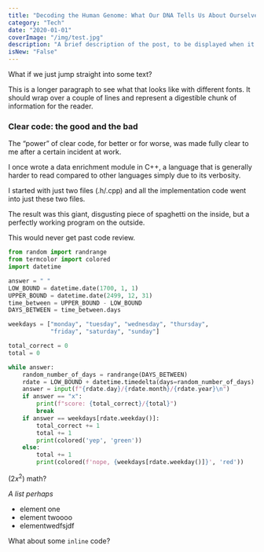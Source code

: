 ```yaml
---
title: "Decoding the Human Genome: What Our DNA Tells Us About Ourselves"
category: "Tech"
date: "2020-01-01"
coverImage: "/img/test.jpg"
description: "A brief description of the post, to be displayed when it is previewed. Shouldn't be more than a couple of sentences."
isNew: "False"
---
```


What if we just jump straight into some text?

This is a longer paragraph to see what that looks like with different fonts. It should wrap over a couple of lines and represent a digestible chunk of information for the reader.

### Clear code: the good and the bad

The “power” of clear code, for better or for worse, was made fully clear to me after a certain incident at work.

I once wrote a data enrichment module in C++, a language that is generally harder to read compared to other languages simply due to its verbosity.

I started with just two files (.h/.cpp) and all the implementation code went into just these two files.

The result was this giant, disgusting piece of spaghetti on the inside, but a perfectly working program on the outside.

This would never get past code review.

```python
from random import randrange
from termcolor import colored
import datetime

answer = " "
LOW_BOUND = datetime.date(1700, 1, 1)
UPPER_BOUND = datetime.date(2499, 12, 31)
time_between = UPPER_BOUND - LOW_BOUND
DAYS_BETWEEN = time_between.days

weekdays = ["monday", "tuesday", "wednesday", "thursday",
            "friday", "saturday", "sunday"]

total_correct = 0
total = 0

while answer:
    random_number_of_days = randrange(DAYS_BETWEEN)
    rdate = LOW_BOUND + datetime.timedelta(days=random_number_of_days)
    answer = input(f"{rdate.day}/{rdate.month}/{rdate.year}\n")
    if answer == "x":
        print(f"score: {total_correct}/{total}")
        break
    if answer == weekdays[rdate.weekday()]:
        total_correct += 1
        total += 1
        print(colored('yep', 'green'))
    else:
        total += 1
        print(colored(f'nope, {weekdays[rdate.weekday()]}', 'red'))

```

$(2x^2)$ math?

_A list perhaps_

- element one
- element twoooo
- elementwedfsjdf

What about some `inline` code?
